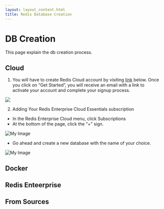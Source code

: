 ```yaml
---
layout: layout_content.html
title: Redis Database Creation
---
```


# DB Creation

This page explain the db creation process.


## Cloud

1. You will have to create Redis Cloud account by visiting [link](https://redislabs.com/try-redis-modules-for-free) below. Once you click on “Get Started”, you will receive an email with a link to activate your account and complete your signup process.

[![](https://github.com/ajeetraina/redis-developer/blob/master/content/get-started/images/recloud.png)](https://redislabs.com/try-redis-modules-for-free)

2.  Adding Your Redis Enterprise Cloud Essentials subscription

-  In the Redis Enterprise Cloud menu, click Subscriptions
-  At the bottom of the page, click the “+” sign.

![My Image](https://github.com/ajeetraina/redis-developer/blob/master/content/get-started/images/recloud2.png)

- Go ahead and create a new database with the name of your choice.

![My Image](https://github.com/ajeetraina/redis-developer/blob/master/content/get-started/images/recloud3.png)





## Docker


## Redis Enteerprise


## From Sources




